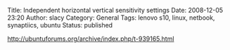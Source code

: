 Title: Independent horizontal  vertical sensitivity settings
Date: 2008-12-05 23:20
Author: slacy
Category: General
Tags: lenovo s10, linux, netbook, synaptiics, ubuntu
Status: published

http://ubuntuforums.org/archive/index.php/t-939165.html
